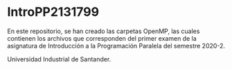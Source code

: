 # IntroPP2131799

En este repositorio, se han creado las carpetas OpenMP, las cuales contienen los archivos que corresponden del primer examen de la asignatura de Introducción a la Programación Paralela del semestre 2020-2.

Universidad Industrial de Santander.
